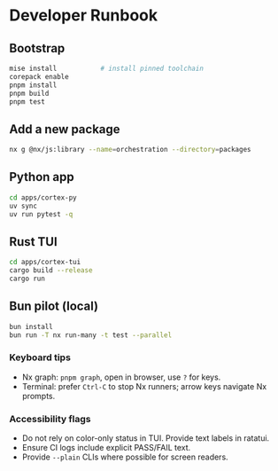 # Developer Runbook

## Bootstrap

```bash
mise install           # install pinned toolchain
corepack enable
pnpm install
pnpm build
pnpm test
```

## Add a new package

```bash
nx g @nx/js:library --name=orchestration --directory=packages
```

## Python app

```bash
cd apps/cortex-py
uv sync
uv run pytest -q
```

## Rust TUI

```bash
cd apps/cortex-tui
cargo build --release
cargo run
```

## Bun pilot (local)

```bash
bun install
bun run -T nx run-many -t test --parallel
```

### Keyboard tips

- Nx graph: `pnpm graph`, open in browser, use `?` for keys.
- Terminal: prefer `Ctrl-C` to stop Nx runners; arrow keys navigate Nx prompts.

### Accessibility flags

- Do not rely on color-only status in TUI. Provide text labels in ratatui.
- Ensure CI logs include explicit PASS/FAIL text.
- Provide `--plain` CLIs where possible for screen readers.
